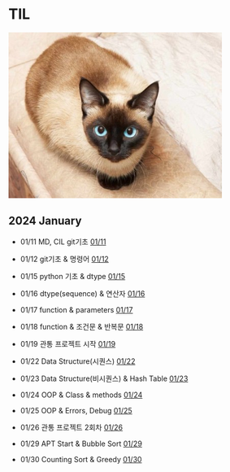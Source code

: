 # TIL

![cat](./asset/images/SiamCat.jpg)

## 2024 January

* 01/11 MD, CIL git기초 [01/11](./January/ssafy_01_11.md)

* 01/12 git기초 & 명령어 [01/12](./January/ssafy_01_12.md)

* 01/15 python 기초 & dtype [01/15](./January/ssafy_01_15.md)

* 01/16 dtype(sequence) & 연산자 [01/16](./January/ssafy_01_16.md)

* 01/17 function & parameters [01/17](./January/ssafy_01_17.md)

* 01/18 function & 조건문 & 반복문 [01/18](./January/ssafy_01_18.md)

* 01/19 관통 프로젝트 시작 [01/19](./January/ssafy_01_19.md)

* 01/22 Data Structure(시퀀스) [01/22](./January/ssafy_01_22.md)

* 01/23 Data Structure(비시퀀스) & Hash Table [01/23](./January/ssafy_01_23.md)

* 01/24 OOP & Class & methods [01/24](./January/ssafy_01_24.md)

* 01/25 OOP & Errors, Debug [01/25](./January/ssafy_01_25.md)

* 01/26 관통 프로젝트 2회차 [01/26](./January/ssafy_01_26.md)

* 01/29 APT Start & Bubble Sort [01/29](./January/ssafy_01_29.md)

* 01/30 Counting Sort & Greedy [01/30](./January/ssafy_01_30.md)